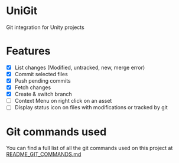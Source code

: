 # UniGit
Git integration for Unity projects

# Features
- [x] List changes (Modified, untracked, new, merge error)
- [x] Commit selected files
- [x] Push pending commits
- [x] Fetch changes
- [x] Create & switch branch
- [ ] Context Menu on right click on an asset
- [ ] Display status icon on files with modifications or tracked by git

# Git commands used
You can find a full list of all the git commands used on this project at [README_GIT_COMMANDS.md](./README_GIT_COMMANDS.md)
